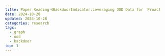 ```yaml
---
title: Paper Reading-《BackdoorIndicator:Leveraging OOD Data for  Proactive Backdoor Detection in Federated Learning》
date: 2024-10-28
updated: 2024-10-28
categories: research
tags:
  - graph
  - ood
  - backdoor 
top: 1
---
```


